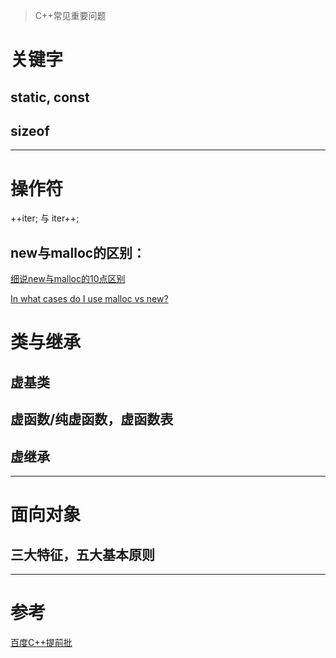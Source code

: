 > C++常见重要问题

# 关键字

## static, const

## sizeof

---

# 操作符

++iter; 与 iter++;

## new与malloc的区别：

[细说new与malloc的10点区别](https://www.cnblogs.com/QG-whz/p/5140930.html)

[In what cases do I use malloc vs new?](https://stackoverflow.com/questions/184537/in-what-cases-do-i-use-malloc-vs-new)

# 类与继承

## 虚基类

## 虚函数/纯虚函数，虚函数表

## 虚继承

---

# 面向对象

## 三大特征，五大基本原则

---

# 参考

[百度C++提前批](https://www.nowcoder.com/discuss/96139?type=0&order=0&pos=16&page=1)

